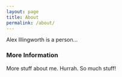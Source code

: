 ```yaml
---
layout: page
title: About
permalink: /about/
---
```


Alex Illingworth is a person...

### More Information

More stuff about me. Hurrah. So much stuff!
